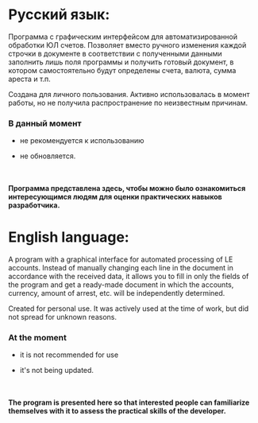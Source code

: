 # Русский язык:

Программа с графическим интерфейсом для автоматизированной обработки ЮЛ счетов. Позволяет вместо ручного изменения каждой строчки в документе в соответствии с полученными данными заполнить лишь поля программы и получить готовый документ, в котором самостоятельно будут определены счета, валюта, сумма ареста и т.п.

Создана для личного пользования. Активно использовалась в момент работы, но не получила распространение по неизвестным причинам.

### В данный момент

- не рекомендуется к использованию

- не обновляется.

\
\
**Программа представлена здесь, чтобы можно было ознакомиться интересующимся людям для оценки практических навыков разработчика.**


# English language:

A program with a graphical interface for automated processing of LE accounts. Instead of manually changing each line in the document in accordance with the received data, it allows you to fill in only the fields of the program and get a ready-made document in which the accounts, currency, amount of arrest, etc. will be independently determined.

Created for personal use. It was actively used at the time of work, but did not spread for unknown reasons.

### At the moment

- it is not recommended for use

- it's not being updated.

\
\
**The program is presented here so that interested people can familiarize themselves with it to assess the practical skills of the developer.**

